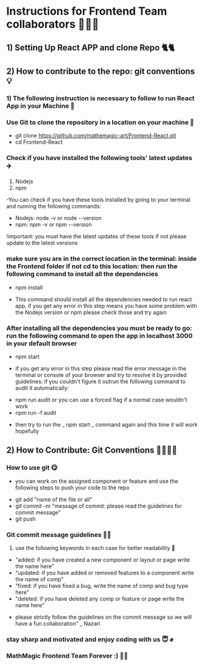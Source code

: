# Instructions for Frontend Team collaborators 🥷🥷🥷

## 1) Setting Up React APP and clone Repo 🐈🐈

## 2) How to contribute to the repo: git conventions 💡

### 1) The following instruction is necessary to follow to run React App in your Machine 🍎

### Use Git to clone the repository in a location on your machine 🍎

- git clone https://github.com/mathemagic-art/Frontend-React.git
- cd Frontend-React

### Check if you have installed the following tools' latest updates ✈️

1. Nodejs
2. npm

-You can check if you have these tools installed by going to your terminal and running the following commands:

- Nodejs: node -v or node --version
- npm: npm -v or npm --version

!important: you must have the latest updates of these tools if not please update to the latest versions

### make sure you are in the correct location in the terminal: inside the Frontend folder if not cd to this location: then run the following command to install all the dependencies

- npm install

* This command should install all the dependencies needed to run react app, if you get any error in this step means you have some problem with the Nodejs version or npm please check those and try again

### After installing all the dependencies you must be ready to go: run the following command to open the app in localhost 3000 in your default browser

- npm start

* if you get any error in this step please read the error message in the terminal or console of your browser and try to resolve it by provided guidelines: if you couldn't figure it outrun the following command to audit it automatically:

- npm run audit
  or you can use a forced flag if a normal case wouldn't work
- npm run -f audit

* then try to run the _ npm start _ command again and this time it will work hopefully

## 2) How to Contribute: Git Conventions 🕵️‍♀️🕵️‍♀️

### How to use git 😋

- you can work on the assigned component or feature and use the following steps to push your code to the repo

* git add "name of the file or all"
* git commit -m "message of commit: please read the guidelines for commit message"
* git push

### Git commit message guidelines 🔔🔔

1. use the following keywords in each case for better readability 🐒

- "added: if you have created a new component or layout or page write the name here"
- "updated: if you have added or removed features to a component write the name of comp"
- "fixed: if you have fixed a bug, write the name of comp and bug type here"
- "deleted: if you have deleted any comp or feature or page write the name here"

* please strictly follow the guidelines on the commit message so we will have a fun collaboration" \_ Nazari

### stay sharp and motivated and enjoy coding with us 😇 ✊‍

### MathMagic Frontend Team Forever :) 🤘‍🤘‍
